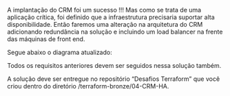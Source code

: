 A implantação do CRM foi um sucesso !!! Mas como se trata de uma aplicação crítica, foi definido que a infraestrutura precisaria suportar alta disponibilidade. Então faremos uma alteração na arquitetura do CRM adicionando redundância na solução e incluindo um load balancer na frente das máquinas de front end.

Segue abaixo o diagrama atualizado:



Todos os requisitos anteriores devem ser seguidos nessa solução também.

A solução deve ser entregue no repositório “Desafios Terraform” que você criou dentro do diretório /terraform-bronze/04-CRM-HA.